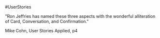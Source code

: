 #UserStories

"Ron Jeffries has named these three aspects with the wonderful alliteration of Card, Conversation, and Confirmation."

Mike Cohn, User Stories Applied, p4